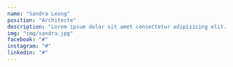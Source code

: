 ```yaml
---
name: "Sandra Leong"
position: "Architecte"
description: "Lorem ipsum dolor sit amet consectetur adipisicing elit. Eveniet nam itaque ipsam iste provident quo ipsam iste provident."
img: "img/sandra.jpg"
facebook: "#"
instagram: "#"
linkedin: "#"
---
```

